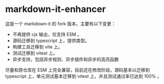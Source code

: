 # markdown-it-enhancer

这是一个 markdown-it 的 fork 版本。主要有以下变更：

- 不再提供 cjs 输出，仅支持 ESM 。
- 源码迁移到 typescript 上，提供类型。
- 构建工具迁移到 vite 上。
- 测试迁移到 vitest 上。
- 异步支持，包括异步规则、异步插件和异步的高亮函数

尽量和原仓库在 ESM 上完全兼容，目前还在修改阶段，源码基本以迁移到 typescript 上，单元测试基本迁移到 vitest 上，并且测试通过率已达到 100% 。
